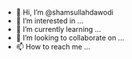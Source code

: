 - 👋 Hi, I’m @shamsullahdawodi
- 👀 I’m interested in ...
- 🌱 I’m currently learning ...
- 💞️ I’m looking to collaborate on ...
- 📫 How to reach me ...

<!---
shamsullahdawodi/shamsullahdawodi is a ✨ special ✨ repository because its `README.md` (this file) appears on your GitHub profile.
You can click the Preview link to take a look at your changes.
--->

